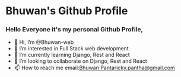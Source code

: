 # Bhuwan's Github Profile
### Hello Everyone it's my personal Github Profile, 


- 👋 Hi, I’m @Bhuwan-web
- 👀 I’m interested in Full Stack web development
- 🌱 I’m currently learning Django, Rest and React
- 💞️ I’m looking to collaborate on Django, Rest and React
- 📫 How to reach me email:<a href="mailto:ricky.pantha@gmail.com">Bhuwan Panta</a>ricky.pantha@gmail.com

<!---
Bhuwan-web/Bhuwan-web is a ✨ special ✨ repository because its `README.md` (this file) appears on your GitHub profile.
You can click the Preview link to take a look at your changes.
--->
